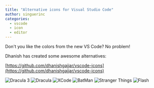 ```yaml
---
title: "Alternative icons for Visual Studio Code"
author: singuerinc
categories:
  - vscode
  - icon
  - editor
---
```


Don't you like the colors from the new VS Code? No problem!

Dhanish has created some awesome alternatives:

[https://github.com/dhanishgajjar/vscode-icons](https://github.com/dhanishgajjar/vscode-icons)

![Dracula 3](/2017-11-19-alternative-icons-for-vscode/dracula_three.png)
![Dracula](/2017-11-19-alternative-icons-for-vscode/dracula.png)
![XCode](/2017-11-19-alternative-icons-for-vscode/xcode.png)
![BatMan](/2017-11-19-alternative-icons-for-vscode/batman.png)
![Stranger Things](/2017-11-19-alternative-icons-for-vscode/stranger_things.png)
![Flash](/2017-11-19-alternative-icons-for-vscode/flash.png)